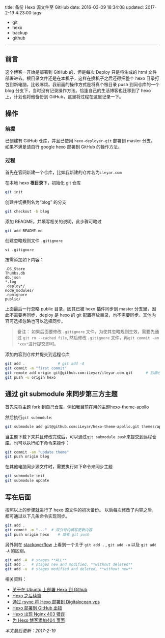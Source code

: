 title: 备份 Hexo 源文件至 GitHub
date: 2016-03-09 18:34:08
updated: 2017-2-19 4:23:00
tags:
- git
- hexo
- backup
- github
---

## 前言

这个博客一开始是部署到 GitHub 的，但是每次 Deploy 只是将生成的 html 文件部署进去。根目录文件还是在本机子，这样在换机子之后还得把整个 hexo 目录打包到新电脑，比较麻烦。我前面的操作方式是将真个根目录 push 到同仓库的一个 blog 分支下，当时没有记录操作方法。恰逢自己的生活博客也迁移到了 hexo 上，计划也将他备份到 GitHub，这里将过程在这里记录一下。

## 操作

### 前提

已创建有 GitHub 仓库，并且已使用 `hexo-deployer-git` 部署到 master 分支。
如果不满足请自行 google hexo 部署到 GitHub 的操作方法。

<!--more-->

### 过程

首先在官网新建一个仓库，比如我新建的仓库名为`ileyar.com`

在本地 hexo **根目录**下，初始化 git 仓库
```bash
git init
```
创建并切换到名为“blog” 的分支
```bash
git checkout -b blog 
```
添加 README，并填写相关的说明，此步骤可略过
```bash
git add README.md
```
创建忽略规则文件 `.gitignore`
```
vi .gitignore
```
按需添加如下内容：
```
.DS_Store 
Thumbs.db
db.json  
*.log
.deploy*/
node_modules/
.npmignore
public/
```
上面最后一行忽略 public 目录，因其已被 hexo 插件同步到 master 分支里，因此不需要再同步，deploy 是 hexo 的 git 配置存放目录，也不需要同步。其他内容可选择忽略也可以选择同步。

> 备注： 如果后面要修改 `.gitignore` 文件，为使其忽略规则生效，需要先通过
> `git rm --cached file`, 然后修改 `.gitignore` 文件，再`git commit -am "xxx"`进行提交即可。

添加内容到仓库并提交到远程仓库
```bash
git add .				# git add -A
git commit -m "first commit"
git remote add origin git@github.com:iLeyar/ileyar.com.git		# 后面仓库目录改成自己新建的。
git push -u origin hexo
```

## 通过 git submodule 来同步第三方主题

首先先将主题 fork 到自己仓库，例如我目前在用的主题[hexo-theme-apollo](https://github.com/iLeyar/hexo-theme-apollo)

然后执行`git submodule`:
```bash
git submodule add git@github.com:iLeyar/hexo-theme-apollo.git themes/apollo
```
当主题下载下来并且修改完成后，可以通过`git submodule push`来提交到远程仓库。也可以执行如下命令来操作：
```bash
git commit -am "update theme"
git push origin blog
```
在其他电脑同步源文件时，需要执行如下命令来同步主题
```bash
git submodule init
git submodule update
```
## 写在后面
按照以上的步骤就进行了 hexo 源文件的初次备份。
以后每次修改了内容之后，都可通过以下几条命令实现同步。

```bash
git add .
git commit -m "..."	 # 双引号内填写更新内容
git push origin hexo	# 或者 git push
```

另外刚在 [stackoverflow](http://stackoverflow.com/questions/572549/difference-between-git-add-a-and-git-add) 上看到一个关于 `git add .` , `git add -u` 以及 `git add -A` 的区别。
```bash
git add -A	# stages **ALL**
git add .	# stages new and modified, **without deleted**
git add -u	# stages modified and deleted, **without new**
```
相关资料：
+ [关于在 Ubuntu 上部署 Hexo 到 Github](http://www.leyar.me/create-a-blog-with-hexo-in-ubuntu/)
+ [Hexo 之后续篇](http://www.leyar.me/After-installing-Hexo/)
+ [通过 rsync 将 Hexo 部署到 Digitalocean vps](http://www.leyar.me/Digitalocean-vps-nginx-setup/)
+ [Hexo 部署到 GitHub 出错](http://www.leyar.me/hexo-deploy-to-git-error/)
+ [Hexo 出现 Nginx 403 错误](http://www.leyar.me/hexo-nginx-403-forbidden/)
+ [为 Hexo 博客添加404 页面](http://www.leyar.me/create-404-page)

*本文最后更新：2017-2-19*
